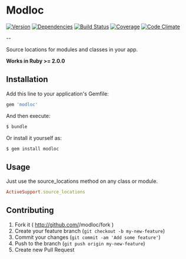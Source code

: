# Modloc

[![Version](http://allthebadges.io/jwaldrip/modloc/badge_fury.png)](http://allthebadges.io/jwaldrip/modloc/badge_fury)
[![Dependencies](http://allthebadges.io/jwaldrip/modloc/gemnasium.png)](http://allthebadges.io/jwaldrip/modloc/gemnasium)
[![Build Status](http://allthebadges.io/jwaldrip/modloc/travis.png)](http://allthebadges.io/jwaldrip/modloc/travis)
[![Coverage](http://allthebadges.io/jwaldrip/modloc/coveralls.png)](http://allthebadges.io/jwaldrip/modloc/coveralls)
[![Code Climate](http://allthebadges.io/jwaldrip/modloc/code_climate.png)](http://allthebadges.io/jwaldrip/modloc/code_climate)

--

Source locations for modules and classes in your app.

**Works in Ruby >= 2.0.0**

## Installation

Add this line to your application's Gemfile:

```ruby
gem 'modloc'
```

And then execute:

```sh
$ bundle
```

Or install it yourself as:

```sh
$ gem install modloc
```

## Usage

Just use the source_locations method on any class or module.

```ruby
ActiveSupport.source_locations
```

## Contributing

1. Fork it ( http://github.com/<my-github-username>/modloc/fork )
2. Create your feature branch (`git checkout -b my-new-feature`)
3. Commit your changes (`git commit -am 'Add some feature'`)
4. Push to the branch (`git push origin my-new-feature`)
5. Create new Pull Request
